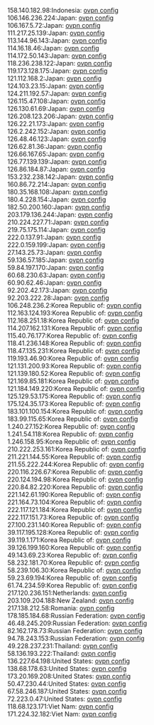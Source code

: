 158.140.182.98:Indonesia: [ovpn config](vpn/158_140_182_98.ovpn)  
106.146.236.224:Japan: [ovpn config](vpn/106_146_236_224.ovpn)  
106.167.5.72:Japan: [ovpn config](vpn/106_167_5_72.ovpn)  
111.217.25.139:Japan: [ovpn config](vpn/111_217_25_139.ovpn)  
113.144.96.143:Japan: [ovpn config](vpn/113_144_96_143.ovpn)  
114.16.18.46:Japan: [ovpn config](vpn/114_16_18_46.ovpn)  
114.172.50.143:Japan: [ovpn config](vpn/114_172_50_143.ovpn)  
118.236.238.122:Japan: [ovpn config](vpn/118_236_238_122.ovpn)  
119.173.128.175:Japan: [ovpn config](vpn/119_173_128_175.ovpn)  
121.112.168.2:Japan: [ovpn config](vpn/121_112_168_2.ovpn)  
124.103.23.15:Japan: [ovpn config](vpn/124_103_23_15.ovpn)  
124.211.192.57:Japan: [ovpn config](vpn/124_211_192_57.ovpn)  
126.115.47.108:Japan: [ovpn config](vpn/126_115_47_108.ovpn)  
126.130.61.69:Japan: [ovpn config](vpn/126_130_61_69.ovpn)  
126.208.123.206:Japan: [ovpn config](vpn/126_208_123_206.ovpn)  
126.22.21.173:Japan: [ovpn config](vpn/126_22_21_173.ovpn)  
126.2.242.152:Japan: [ovpn config](vpn/126_2_242_152.ovpn)  
126.48.46.123:Japan: [ovpn config](vpn/126_48_46_123.ovpn)  
126.62.81.36:Japan: [ovpn config](vpn/126_62_81_36.ovpn)  
126.66.167.65:Japan: [ovpn config](vpn/126_66_167_65.ovpn)  
126.77.139.139:Japan: [ovpn config](vpn/126_77_139_139.ovpn)  
126.86.184.87:Japan: [ovpn config](vpn/126_86_184_87.ovpn)  
153.232.238.142:Japan: [ovpn config](vpn/153_232_238_142.ovpn)  
160.86.72.214:Japan: [ovpn config](vpn/160_86_72_214.ovpn)  
180.35.168.108:Japan: [ovpn config](vpn/180_35_168_108.ovpn)  
180.4.228.154:Japan: [ovpn config](vpn/180_4_228_154.ovpn)  
182.50.200.160:Japan: [ovpn config](vpn/182_50_200_160.ovpn)  
203.179.136.244:Japan: [ovpn config](vpn/203_179_136_244.ovpn)  
210.224.227.71:Japan: [ovpn config](vpn/210_224_227_71.ovpn)  
219.75.175.114:Japan: [ovpn config](vpn/219_75_175_114.ovpn)  
222.0.137.91:Japan: [ovpn config](vpn/222_0_137_91.ovpn)  
222.0.159.199:Japan: [ovpn config](vpn/222_0_159_199.ovpn)  
27.143.25.73:Japan: [ovpn config](vpn/27_143_25_73.ovpn)  
59.136.57.185:Japan: [ovpn config](vpn/59_136_57_185.ovpn)  
59.84.197.170:Japan: [ovpn config](vpn/59_84_197_170.ovpn)  
60.68.230.63:Japan: [ovpn config](vpn/60_68_230_63.ovpn)  
60.90.62.46:Japan: [ovpn config](vpn/60_90_62_46.ovpn)  
92.202.42.173:Japan: [ovpn config](vpn/92_202_42_173.ovpn)  
92.203.222.28:Japan: [ovpn config](vpn/92_203_222_28.ovpn)  
106.248.236.2:Korea Republic of: [ovpn config](vpn/106_248_236_2.ovpn)  
112.163.124.193:Korea Republic of: [ovpn config](vpn/112_163_124_193.ovpn)  
112.168.251.18:Korea Republic of: [ovpn config](vpn/112_168_251_18.ovpn)  
114.207.162.131:Korea Republic of: [ovpn config](vpn/114_207_162_131.ovpn)  
115.40.76.177:Korea Republic of: [ovpn config](vpn/115_40_76_177.ovpn)  
118.41.236.148:Korea Republic of: [ovpn config](vpn/118_41_236_148.ovpn)  
118.47.135.231:Korea Republic of: [ovpn config](vpn/118_47_135_231.ovpn)  
119.193.46.90:Korea Republic of: [ovpn config](vpn/119_193_46_90.ovpn)  
121.131.200.93:Korea Republic of: [ovpn config](vpn/121_131_200_93.ovpn)  
121.139.180.52:Korea Republic of: [ovpn config](vpn/121_139_180_52.ovpn)  
121.169.85.181:Korea Republic of: [ovpn config](vpn/121_169_85_181.ovpn)  
121.184.149.220:Korea Republic of: [ovpn config](vpn/121_184_149_220.ovpn)  
125.129.53.175:Korea Republic of: [ovpn config](vpn/125_129_53_175.ovpn)  
175.124.35.173:Korea Republic of: [ovpn config](vpn/175_124_35_173.ovpn)  
183.101.100.154:Korea Republic of: [ovpn config](vpn/183_101_100_154.ovpn)  
183.99.115.65:Korea Republic of: [ovpn config](vpn/183_99_115_65.ovpn)  
1.240.27.152:Korea Republic of: [ovpn config](vpn/1_240_27_152.ovpn)  
1.241.54.118:Korea Republic of: [ovpn config](vpn/1_241_54_118.ovpn)  
1.246.158.95:Korea Republic of: [ovpn config](vpn/1_246_158_95.ovpn)  
210.222.253.161:Korea Republic of: [ovpn config](vpn/210_222_253_161.ovpn)  
211.221.144.55:Korea Republic of: [ovpn config](vpn/211_221_144_55.ovpn)  
211.55.222.244:Korea Republic of: [ovpn config](vpn/211_55_222_244.ovpn)  
220.116.226.67:Korea Republic of: [ovpn config](vpn/220_116_226_67.ovpn)  
220.124.194.98:Korea Republic of: [ovpn config](vpn/220_124_194_98.ovpn)  
220.84.82.220:Korea Republic of: [ovpn config](vpn/220_84_82_220.ovpn)  
221.142.61.190:Korea Republic of: [ovpn config](vpn/221_142_61_190.ovpn)  
221.164.73.104:Korea Republic of: [ovpn config](vpn/221_164_73_104.ovpn)  
222.117.121.184:Korea Republic of: [ovpn config](vpn/222_117_121_184.ovpn)  
222.117.151.73:Korea Republic of: [ovpn config](vpn/222_117_151_73.ovpn)  
27.100.231.140:Korea Republic of: [ovpn config](vpn/27_100_231_140.ovpn)  
39.117.195.128:Korea Republic of: [ovpn config](vpn/39_117_195_128.ovpn)  
39.119.1.171:Korea Republic of: [ovpn config](vpn/39_119_1_171.ovpn)  
39.126.199.160:Korea Republic of: [ovpn config](vpn/39_126_199_160.ovpn)  
49.143.69.23:Korea Republic of: [ovpn config](vpn/49_143_69_23.ovpn)  
58.232.181.70:Korea Republic of: [ovpn config](vpn/58_232_181_70.ovpn)  
58.239.106.30:Korea Republic of: [ovpn config](vpn/58_239_106_30.ovpn)  
59.23.69.194:Korea Republic of: [ovpn config](vpn/59_23_69_194.ovpn)  
61.74.234.59:Korea Republic of: [ovpn config](vpn/61_74_234_59.ovpn)  
217.120.236.151:Netherlands: [ovpn config](vpn/217_120_236_151.ovpn)  
203.109.204.188:New Zealand: [ovpn config](vpn/203_109_204_188.ovpn)  
217.138.212.58:Romania: [ovpn config](vpn/217_138_212_58.ovpn)  
178.185.184.68:Russian Federation: [ovpn config](vpn/178_185_184_68.ovpn)  
46.48.245.209:Russian Federation: [ovpn config](vpn/46_48_245_209.ovpn)  
82.162.178.73:Russian Federation: [ovpn config](vpn/82_162_178_73.ovpn)  
94.78.243.153:Russian Federation: [ovpn config](vpn/94_78_243_153.ovpn)  
49.228.237.231:Thailand: [ovpn config](vpn/49_228_237_231.ovpn)  
58.136.193.222:Thailand: [ovpn config](vpn/58_136_193_222.ovpn)  
136.227.64.198:United States: [ovpn config](vpn/136_227_64_198.ovpn)  
138.68.178.63:United States: [ovpn config](vpn/138_68_178_63.ovpn)  
173.20.169.208:United States: [ovpn config](vpn/173_20_169_208.ovpn)  
50.47.230.44:United States: [ovpn config](vpn/50_47_230_44.ovpn)  
67.58.246.187:United States: [ovpn config](vpn/67_58_246_187.ovpn)  
72.223.0.47:United States: [ovpn config](vpn/72_223_0_47.ovpn)  
118.68.123.171:Viet Nam: [ovpn config](vpn/118_68_123_171.ovpn)  
171.224.32.182:Viet Nam: [ovpn config](vpn/171_224_32_182.ovpn)  
